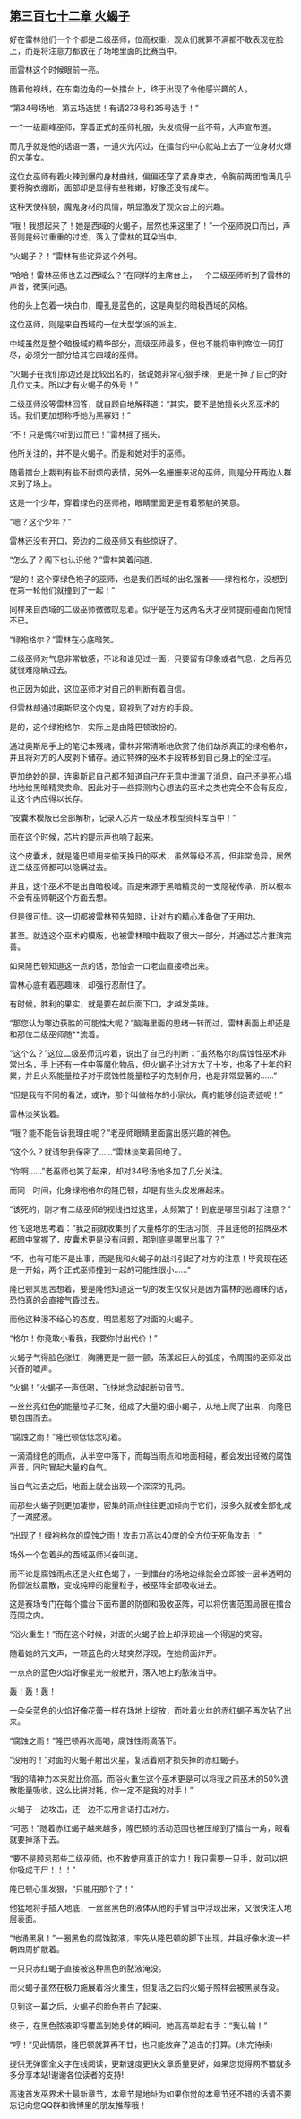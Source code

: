 ## [第三百七十二章 火蝎子](https://www.xxbiquge.com/11_11222/8887585.html)


  好在雷林他们一个个都是二级巫师，位高权重，观众们就算不满都不敢表现在脸上，而是将注意力都放在了场地里面的比赛当中。

  而雷林这个时候眼前一亮。

  随着他视线，在东南边角的一处擂台上，终于出现了令他感兴趣的人。

  “第34号场地，第五场选拔！有请273号和35号选手！”

  一个一级巅峰巫师，穿着正式的巫师礼服，头发梳得一丝不苟，大声宣布道。

  而几乎就是他的话语一落，一道火光闪过，在擂台的中心就站上去了一位身材火爆的大美女。

  这位女巫师有着火辣到爆的身材曲线，偏偏还穿了紧身束衣，令胸前两团饱满几乎要将胸衣绷断，面部却是显得有些稚嫩，好像还没有成年。

  这种天使样貌，魔鬼身材的风情，明显激发了观众台上的兴趣。

  “哦！我想起来了！她是西域的火蝎子，居然也来这里了！”一个巫师脱口而出，声音则是经过重重的过滤，落入了雷林的耳朵当中。

  “火蝎子？！”雷林有些诧异这个外号。

  “哈哈！雷林巫师也去过西域么？”在同样的主席台上，一个二级巫师听到了雷林的声音，微笑问道。

  他的头上包着一块白巾，瞳孔是蓝色的，这是典型的暗极西域的风格。

  这位巫师，则是来自西域的一位大型学派的派主。

  中域虽然是整个暗极域的精华部分，高级巫师最多，但也不能将审判席位一网打尽，必须分一部分给其它四域的巫师。

  “火蝎子在我们那边还是比较出名的，据说她非常心狠手辣，更是干掉了自己的好几位丈夫。所以才有火蝎子的外号！”

  二级巫师没等雷林回答，就自顾自地解释道：“其实，要不是她擅长火系巫术的话。我们更加想称呼她为黑寡妇！”

  “不！只是偶尔听到过而已！”雷林摇了摇头。

  他所关注的，并不是火蝎子。而是和她对手的巫师。

  随着擂台上裁判有些不耐烦的表情，另外一名姗姗来迟的巫师，则是分开两边人群来到了场上。

  这是一个少年，穿着绿色的巫师袍，眼睛里面更是有着邪魅的笑意。

  “嗯？这个少年？”

  雷林还没有开口，旁边的二级巫师又有些惊讶了。

  “怎么了？阁下也认识他？”雷林笑着问道。

  “是的！这个穿绿色袍子的巫师，也是我们西域的出名强者——绿袍格尔，没想到在第一轮他们就撞到了一起！”

  同样来自西域的二级巫师微微叹息着。似乎是在为这两名天才巫师提前碰面而惋惜不已。

  “绿袍格尔？”雷林在心底暗笑。

  二级巫师对气息非常敏感，不论和谁见过一面，只要留有印象或者气息，之后再见就很难隐瞒过去。

  也正因为如此，这位巫师才对自己的判断有着自信。

  但雷林却通过奥斯尼这个内鬼，窥视到了对方的手段。

  是的，这个绿袍格尔，实际上是由隆巴顿改扮的。

  通过奥斯尼手上的笔记本残魂，雷林非常清晰地欣赏了他们劫杀真正的绿袍格尔，并且将对方的人皮剥下储存。通过特殊的巫术手段转移到自己身上的全过程。

  更加绝妙的是，连奥斯尼自己都不知道自己在无意中泄漏了消息，自己还是死心塌地地给黑暗精灵卖命。因此对于一些探测内心想法的巫术之类也完全不会有反应，让这个内应得以长存。

  “皮囊术模版已全部解析，记录入芯片一级巫术模型资料库当中！”

  而在这个时候，芯片的提示声也响了起来。

  这个皮囊术，就是隆巴顿用来偷天换日的巫术，虽然等级不高，但非常诡异，居然连二级巫师都可以隐瞒过去。

  并且，这个巫术不是出自暗极域。而是来源于黑暗精灵的一支隐秘传承，所以根本不会有巫师朝这个方面去想。

  但是很可惜。这一切都被雷林预先知晓，让对方的精心准备做了无用功。

  甚至。就连这个巫术的模版，也被雷林暗中截取了很大一部分，并通过芯片推演完善。

  如果隆巴顿知道这一点的话，恐怕会一口老血直接喷出来。

  雷林心底有着恶趣味，却强行忍耐住了。

  有时候，胜利的果实，就是要在越后面下口，才越发美味。

  “那您认为哪边获胜的可能性大呢？”脑海里面的思绪一转而过，雷林表面上却还是和那位二级巫师随**流着。

  “这个么？”这位二级巫师沉吟着，说出了自己的判断：“虽然格尔的腐蚀性巫术非常出名，手上还有一件中等魔化物品，但火蝎子比对方大了十岁，也多了十年的积累，并且火系能量粒子对于腐蚀性能量粒子的克制作用，也是非常显著的……”

  “但是我有不同的看法，或许，那个叫做格尔的小家伙，真的能够创造奇迹呢！”

  雷林淡笑说着。

  “哦？能不能告诉我理由呢？”老巫师眼睛里面露出感兴趣的神色。

  “这个么？就请恕我保密了……”雷林淡笑着回绝了。

  “你啊……”老巫师也笑了起来，却对34号场地多加了几分关注。

  而同一时间，化身绿袍格尔的隆巴顿，却是有些头皮发麻起来。

  “该死的，刚才有二级巫师的视线扫过这里，太频繁了！到底是哪里引起了注意？”

  他飞速地思考着：“我之前就收集到了大量格尔的生活习惯，并且连他的招牌巫术都暗中掌握了，皮囊术更是没有问题，那到底是哪里出事了？”

  “不，也有可能不是出事，而是我和火蝎子的战斗引起了对方的注意！毕竟现在还是一开始，两个正式巫师撞到一起的可能性很小……”

  隆巴顿冥思苦想着，要是隆他知道这一切的发生仅仅只是因为雷林的恶趣味的话，恐怕真的会直接气昏过去。

  而他这种漫不经心的态度，明显惹怒了对面的火蝎子。

  “格尔！你竟敢小看我，我要你付出代价！”

  火蝎子气得脸色涨红，胸脯更是一颤一颤，荡漾起巨大的弧度，令周围的巫师发出兴奋的嘘声。

  “火蝎！”火蝎子一声低喝，飞快地念动起断句音节。

  一丝丝亮红色的能量粒子汇聚，组成了大量的细小蝎子，从地上爬了出来，向隆巴顿包围而去。

  “腐蚀之雨！”隆巴顿低低念叨着。

  一滴滴绿色的雨点，从半空中落下，而每当雨点和地面相碰，都会发出轻微的腐蚀声音，同时冒起大量的白气。

  当白气过去之后，地面上就会出现一个深深的孔洞。

  而那些火蝎子则更加凄惨，密集的雨点往往更加倾向于它们，没多久就被全部化成了一滩脓液。

  “出现了！绿袍格尔的腐蚀之雨！攻击力高达40度的全方位无死角攻击！”

  场外一个包着头的西域巫师兴奋叫道。

  而不论是腐蚀雨点还是火红色蝎子，一到擂台的场地边缘就会立即被一层半透明的防御波纹震散，变成纯粹的能量粒子，被巫阵全部吸收进去。

  这是赛场专门在每个擂台下面布置的防御和吸收巫阵，可以将伤害范围局限在擂台范围之内。

  “浴火重生！”而在这个时候，对面的火蝎子脸上却浮现出一个得逞的笑容。

  随着她的咒文声，一颗蓝色的火球突然浮现，在她前面炸开。

  一点点的蓝色火焰好像星光一般散开，落入地上的脓液当中。

  轰！轰！轰！

  一朵朵蓝色的火焰好像花蕾一样在场地上绽放，而吐着火丝的赤红蝎子再次钻了出来。

  “腐蚀之雨！”隆巴顿再次高喝，腐蚀性雨滴落下。

  “没用的！”对面的火蝎子射出火星，复活着刚才损失掉的赤红蝎子。

  “我的精神力本来就比你高，而浴火重生这个巫术更是可以将我之前巫术的50%逸散能量吸收，这么比拼对耗，你一定不是我的对手！”

  火蝎子一边攻击，还一边不忘用言语打击对方。

  “可恶！”随着赤红蝎子越来越多，隆巴顿的活动范围也被压缩到了擂台一角，眼看就要掉落下去。

  “要不是顾忌那些二级巫师，也不敢使用真正的实力！我只需要一只手，就可以把你吸成干尸！！！”

  隆巴顿心里发狠，“只能用那个了！”

  他猛地将手插入地底，一丝丝黑色的液体从他的手臂当中浮现出来，又很快注入地层表面。

  “地涌黑泉！”一圈黑色的腐蚀脓液，率先从隆巴顿的脚下出现，并且好像水波一样朝四周扩散着。

  一只只赤红蝎子直接被这种黑色的脓液淹没。

  而火蝎子虽然在极力施展着浴火重生，但复活之后的火蝎子照样会被黑泉吞没。

  见到这一幕之后，火蝎子的脸色苍白了起来。

  终于，在黑色脓液即将覆盖到她身体的瞬间，她高高举起右手：“我认输！”

  “哼！”见此情景，隆巴顿就算再不甘，也只能放弃了追击的打算。(未完待续)

  提供无弹窗全文字在线阅读，更新速度更快文章质量更好，如果您觉得网不错就多多分享本站!谢谢各位读者的支持!

  高速首发巫界术士最新章节，本章节是地址为如果你觉的本章节还不错的话请不要忘记向您QQ群和微博里的朋友推荐哦！
